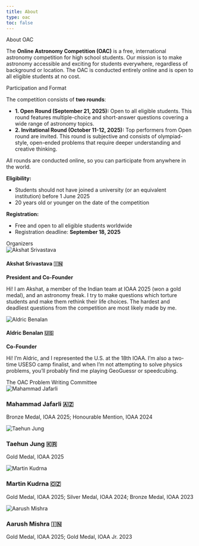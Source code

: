 ```yaml
---
title: About
type: oac
toc: false
---
```


<div class="oac-section">
  <div class="section-content">

<div class="section-title">About OAC</div>
<div class="section-title-underline"></div>

The <strong>Online Astronomy Competition (OAC)</strong> is a free, international astronomy competition for high school students. Our mission is to make astronomy accessible and exciting for students everywhere, regardless of background or location. The OAC is conducted entirely online and is open to all eligible students at no cost.

  </div>
</div>

<div class="oac-section">
  <div class="section-content">

<div class="section-title">Participation and Format</div>
<div class="section-title-underline"></div>

The competition consists of <strong>two rounds</strong>:

<ul class="simple-list">
  <li><strong>1. Open Round (September 21, 2025):</strong> Open to all eligible students. This round features multiple-choice and short-answer questions covering a wide range of astronomy topics.</li>
  <li><strong>2. Invitational Round (October 11-12, 2025):</strong> Top performers from Open round are invited. This round is subjective and consists of olympiad-style, open-ended problems that require deeper understanding and creative thinking.</li>
</ul>

All rounds are conducted online, so you can participate from anywhere in the world.

<strong>Eligibility:</strong>
<div class="simple-list">
<ul>
  <li>Students should not have joined a university (or an equivalent institution) before 1 June 2025</li>
  <li>20 years old or younger on the date of the competition</li>
</ul>
</div>

<strong>Registration:</strong>
<div class="simple-list">
<ul>
  <li>Free and open to all eligible students worldwide</li>
  <li>Registration deadline: <strong>September 18, 2025</strong></li>
</ul>
</div>

  </div>
</div>

<div class="oac-section">
  <div class="section-content">

<div class="section-title">Organizers</div>
<div class="section-title-underline"></div>

<div class="organizer-card">
  <img src="/images/akshat.jpg" alt="Akshat Srivastava" class="organizer-avatar">
  <div class="organizer-info">
    <h4>Akshat Srivastava 🇮🇳</h4>
    <p><strong>President and Co-Founder</strong></p>
    <p>Hi! I am Akshat, a member of the Indian team at IOAA 2025 (won a gold medal), and an astronomy freak. I try to make questions which torture students and make them rethink their life choices. The hardest and deadliest questions from the competition are most likely made by me.</p>
  </div>
</div>

<div class="organizer-card">
  <img src="/images/aldric.jpg" alt="Aldric Benalan" class="organizer-avatar">
  <div class="organizer-info">
    <h4>Aldric Benalan 🇺🇸</h4>
    <p><strong>Co-Founder</strong></p>
    <p>Hi! I’m Aldric, and I represented the U.S. at the 18th IOAA. I’m also a two-time USESO camp finalist, and when I’m not attempting to solve physics problems, you’ll probably find me playing GeoGuessr or speedcubing.</p>
  </div>
</div>

<div class="subsection-title">The OAC Problem Writing Committee</div>

<div class="feature-grid">
  <div class="feature-item">
    <div class="organizer-card">
      <img src="/images/lpa.jpg" alt="Mahammad Jafarli" class="organizer-avatar" />
      <div>
        <h3><strong>Mahammad Jafarli 🇦🇿</strong></h3>
        <p>Bronze Medal, IOAA 2025; Honourable Mention, IOAA 2024</p>
      </div>
    </div>
  </div>
  <div class="feature-item">
    <div class="organizer-card">
      <img src="/images/taehun.jpg" alt="Taehun Jung" class="organizer-avatar" />
      <div>
        <h3><strong>Taehun Jung 🇰🇷</strong></h3>
        <p>Gold Medal, IOAA 2025</p>
      </div>
    </div>
  </div>
  <div class="feature-item">
    <div class="organizer-card">
      <img src="/images/martin.jpg" alt="Martin Kudrna" class="organizer-avatar" />
      <div>
        <h3><strong>Martin Kudrna 🇨🇿</strong></h3>
        <p>Gold Medal, IOAA 2025; Silver Medal, IOAA 2024; Bronze Medal, IOAA 2023</p>
      </div>
    </div>
  </div><div class="feature-item">
    <div class="organizer-card">
      <img src="/images/aarush.jpg" alt="Aarush Mishra" class="organizer-avatar" />
      <div>
        <h3><strong>Aarush Mishra 🇮🇳</strong></h3>
        <p>Gold Medal, IOAA 2025; Gold Medal, IOAA Jr. 2023</p>
      </div>
    </div>
  </div>
</div>

  </div>
</div>
